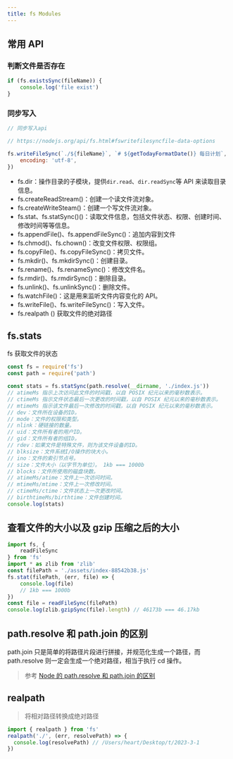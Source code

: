 ```yaml
---
title: fs Modules
---
```


## 常用 API

### 判断文件是否存在

```js
if (fs.existsSync(fileName)) {
    console.log('file exist')
}
```

### 同步写入

```js
// 同步写入api

// https://nodejs.org/api/fs.html#fswritefilesyncfile-data-options

fs.writeFileSync(`./${fileName}`, `# ${getTodayFormatDate()} 每日计划`, {
    encoding: 'utf-8',
})
```

* fs.dir：操作目录的子模块，提供`dir.read`、`dir.readSync`等 API 来读取目录信息。
* fs.createReadStream()：创建一个读文件流对象。
* fs.createWriteSteam()：创建一个写文件流对象。
* fs.stat、fs.statSync()()：读取文件信息，包括文件状态、权限、创建时间、修改时间等等信息。
* fs.appendFile()、fs.appendFileSync()：追加内容到文件
* fs.chmod()、fs.chown()：改变文件权限、权限组。
* fs.copyFile()、fs.copyFileSync()：拷贝文件。
* fs.mkdir()、fs.mkdirSync()：创建目录。
* fs.rename()、fs.renameSync()：修改文件名。
* fs.rmdir()、fs.rmdirSync()：删除目录。
* fs.unlink()、fs.unlinkSync()：删除文件。
* fs.watchFile()：这是用来监听文件内容变化的 API。
* fs.writeFile()、fs.writeFileSync()：写入文件。
* fs.realpath () 获取文件的绝对路径

## fs.stats

fs 获取文件的状态

```javascript
const fs = require('fs')
const path = require('path')

const stats = fs.statSync(path.resolve(__dirname, './index.js'))
// atimeMs 指示上次访问此文件的时间戳，以自 POSIX 纪元以来的毫秒数表示。
// ctimeMs 指示文件状态最后一次更改的时间戳，以自 POSIX 纪元以来的毫秒数表示。
// mtimeMs 指示该文件最后一次修改的时间戳，以自 POSIX 纪元以来的毫秒数表示。
// dev：文件所在设备的ID。
// mode：文件的权限和类型。
// nlink：硬链接的数量。
// uid：文件所有者的用户ID。
// gid：文件所有者的组ID。
// rdev：如果文件是特殊文件，则为该文件设备的ID。
// blksize：文件系统I/O操作的块大小。
// ino：文件的索引节点号。
// size：文件大小（以字节为单位）。 1kb === 1000b
// blocks：文件所使用的磁盘块数。
// atimeMs/atime：文件上一次访问时间。
// mtimeMs/mtime：文件上一次修改时间。
// ctimeMs/ctime：文件状态上一次更改时间。
// birthtimeMs/birthtime：文件创建时间。
console.log(stats)
```

## 查看文件的大小以及 gzip 压缩之后的大小

```js
import fs, {
    readFileSync
} from 'fs'
import * as zlib from 'zlib'
const filePath = './assets/index-88542b38.js'
fs.stat(filePath, (err, file) => {
    console.log(file)
    // 1kb === 1000b
})
const file = readFileSync(filePath)
console.log(zlib.gzipSync(file).length) // 46173b === 46.17kb
```

## path.resolve 和 path.join 的区别

path.join 只是简单的将路径片段进行拼接，并规范化生成一个路径，而 path.resolve 则一定会生成一个绝对路径，相当于执行 cd 操作。

> 参考 [Node 的 path.resolve 和 path.join 的区别](https://cloud.tencent.com/developer/article/1888130)

## realpath

> 将相对路径转换成绝对路径

```ts
import { realpath } from 'fs'
realpath('./', (err, resolvePath) => {
  console.log(resolvePath) // /Users/heart/Desktop/t/2023-3-1
})
```
